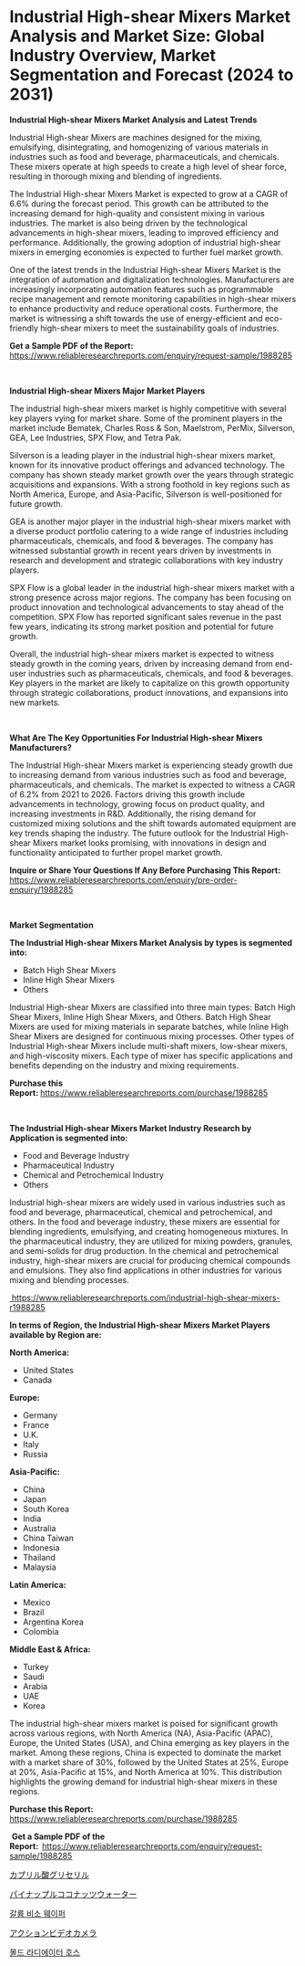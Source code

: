 <p><h1>Industrial High-shear Mixers Market Analysis and Market Size: Global Industry Overview, Market Segmentation and Forecast (2024 to 2031)</h1></p><p><strong>Industrial High-shear Mixers Market Analysis and Latest Trends</strong></p>
<p><p>Industrial High-shear Mixers are machines designed for the mixing, emulsifying, disintegrating, and homogenizing of various materials in industries such as food and beverage, pharmaceuticals, and chemicals. These mixers operate at high speeds to create a high level of shear force, resulting in thorough mixing and blending of ingredients.</p><p>The Industrial High-shear Mixers Market is expected to grow at a CAGR of 6.6% during the forecast period. This growth can be attributed to the increasing demand for high-quality and consistent mixing in various industries. The market is also being driven by the technological advancements in high-shear mixers, leading to improved efficiency and performance. Additionally, the growing adoption of industrial high-shear mixers in emerging economies is expected to further fuel market growth.</p><p>One of the latest trends in the Industrial High-shear Mixers Market is the integration of automation and digitalization technologies. Manufacturers are increasingly incorporating automation features such as programmable recipe management and remote monitoring capabilities in high-shear mixers to enhance productivity and reduce operational costs. Furthermore, the market is witnessing a shift towards the use of energy-efficient and eco-friendly high-shear mixers to meet the sustainability goals of industries.</p></p>
<p><strong>Get a Sample PDF of the Report:&nbsp;</strong> <a href="https://www.reliableresearchreports.com/enquiry/request-sample/1988285">https://www.reliableresearchreports.com/enquiry/request-sample/1988285</a></p>
<p>&nbsp;</p>
<p><strong>Industrial High-shear Mixers Major Market Players</strong></p>
<p><p>The industrial high-shear mixers market is highly competitive with several key players vying for market share. Some of the prominent players in the market include Bematek, Charles Ross & Son, Maelstrom, PerMix, Silverson, GEA, Lee Industries, SPX Flow, and Tetra Pak.</p><p>Silverson is a leading player in the industrial high-shear mixers market, known for its innovative product offerings and advanced technology. The company has shown steady market growth over the years through strategic acquisitions and expansions. With a strong foothold in key regions such as North America, Europe, and Asia-Pacific, Silverson is well-positioned for future growth.</p><p>GEA is another major player in the industrial high-shear mixers market with a diverse product portfolio catering to a wide range of industries including pharmaceuticals, chemicals, and food & beverages. The company has witnessed substantial growth in recent years driven by investments in research and development and strategic collaborations with key industry players.</p><p>SPX Flow is a global leader in the industrial high-shear mixers market with a strong presence across major regions. The company has been focusing on product innovation and technological advancements to stay ahead of the competition. SPX Flow has reported significant sales revenue in the past few years, indicating its strong market position and potential for future growth.</p><p>Overall, the industrial high-shear mixers market is expected to witness steady growth in the coming years, driven by increasing demand from end-user industries such as pharmaceuticals, chemicals, and food & beverages. Key players in the market are likely to capitalize on this growth opportunity through strategic collaborations, product innovations, and expansions into new markets.</p></p>
<p>&nbsp;</p>
<p><strong>What Are The Key Opportunities For Industrial High-shear Mixers Manufacturers?</strong></p>
<p><p>The Industrial High-shear Mixers market is experiencing steady growth due to increasing demand from various industries such as food and beverage, pharmaceuticals, and chemicals. The market is expected to witness a CAGR of 6.2% from 2021 to 2026. Factors driving this growth include advancements in technology, growing focus on product quality, and increasing investments in R&D. Additionally, the rising demand for customized mixing solutions and the shift towards automated equipment are key trends shaping the industry. The future outlook for the Industrial High-shear Mixers market looks promising, with innovations in design and functionality anticipated to further propel market growth.</p></p>
<p><strong>Inquire or Share Your Questions If Any Before Purchasing This Report:</strong> <a href="https://www.reliableresearchreports.com/enquiry/pre-order-enquiry/1988285">https://www.reliableresearchreports.com/enquiry/pre-order-enquiry/1988285</a></p>
<p>&nbsp;</p>
<p><strong>Market Segmentation</strong></p>
<p><strong>The Industrial High-shear Mixers Market Analysis by types is segmented into:</strong></p>
<p><ul><li>Batch High Shear Mixers</li><li>Inline High Shear Mixers</li><li>Others</li></ul></p>
<p><p>Industrial High-shear Mixers are classified into three main types: Batch High Shear Mixers, Inline High Shear Mixers, and Others. Batch High Shear Mixers are used for mixing materials in separate batches, while Inline High Shear Mixers are designed for continuous mixing processes. Other types of Industrial High-shear Mixers include multi-shaft mixers, low-shear mixers, and high-viscosity mixers. Each type of mixer has specific applications and benefits depending on the industry and mixing requirements.</p></p>
<p><strong>Purchase this Report:&nbsp;</strong><a href="https://www.reliableresearchreports.com/purchase/1988285">https://www.reliableresearchreports.com/purchase/1988285</a></p>
<p>&nbsp;</p>
<p><strong>The Industrial High-shear Mixers Market Industry Research by Application is segmented into:</strong></p>
<p><ul><li>Food and Beverage Industry</li><li>Pharmaceutical Industry</li><li>Chemical and Petrochemical Industry</li><li>Others</li></ul></p>
<p><p>Industrial high-shear mixers are widely used in various industries such as food and beverage, pharmaceutical, chemical and petrochemical, and others. In the food and beverage industry, these mixers are essential for blending ingredients, emulsifying, and creating homogeneous mixtures. In the pharmaceutical industry, they are utilized for mixing powders, granules, and semi-solids for drug production. In the chemical and petrochemical industry, high-shear mixers are crucial for producing chemical compounds and emulsions. They also find applications in other industries for various mixing and blending processes.</p></p>
<p><a href="https://www.reliableresearchreports.com/industrial-high-shear-mixers-r1988285">&nbsp;https://www.reliableresearchreports.com/industrial-high-shear-mixers-r1988285</a></p>
<p><strong>In terms of Region, the Industrial High-shear Mixers Market Players available by Region are:</strong></p>
<p>
    <p> <strong> North America: </strong>
        <ul>
            <li>United States</li>
            <li>Canada</li>
        </ul>
        </p> 
    <p> <strong> Europe: </strong>
        <ul>
            <li>Germany</li>
            <li>France</li>
            <li>U.K.</li>
            <li>Italy</li>
            <li>Russia</li>
        </ul>
        </p> 
    <p> <strong> Asia-Pacific: </strong>
        <ul>
            <li>China</li>
            <li>Japan</li>
            <li>South Korea</li>
            <li>India</li>
            <li>Australia</li>
            <li>China Taiwan</li>
            <li>Indonesia</li>
            <li>Thailand</li>
            <li>Malaysia</li>
        </ul>
        </p> 
    <p> <strong> Latin America: </strong>
        <ul>
            <li>Mexico</li>
            <li>Brazil</li>
            <li>Argentina Korea</li>
            <li>Colombia</li>
        </ul>
        </p> 
    <p> <strong> Middle East & Africa: </strong>
        <ul>
            <li>Turkey</li>
            <li>Saudi</li>
            <li>Arabia</li>
            <li>UAE</li>
            <li>Korea</li>
        </ul>
    </p>
    </p>
<p><p>The industrial high-shear mixers market is poised for significant growth across various regions, with North America (NA), Asia-Pacific (APAC), Europe, the United States (USA), and China emerging as key players in the market. Among these regions, China is expected to dominate the market with a market share of 30%, followed by the United States at 25%, Europe at 20%, Asia-Pacific at 15%, and North America at 10%. This distribution highlights the growing demand for industrial high-shear mixers in these regions.</p></p>
<p><strong>Purchase this Report: </strong><a href="https://www.reliableresearchreports.com/purchase/1988285">https://www.reliableresearchreports.com/purchase/1988285</a></p>
<p>&nbsp;<strong>Get a Sample PDF of the Report:&nbsp;&nbsp;</strong><a href="https://www.reliableresearchreports.com/enquiry/request-sample/1988285">https://www.reliableresearchreports.com/enquiry/request-sample/1988285</a></p>
<p><strong></strong></p>
<p><p><a href="https://github.com/VinceMarvin1/Market-Research-Report-List-1/blob/main/550856145026.md">カプリル酸グリセリル</a></p><p><a href="https://medium.com/@charityrice70/%E3%83%91%E3%82%A4%E3%83%8A%E3%83%83%E3%83%97%E3%83%AB%E3%82%B3%E3%82%B3%E3%83%8A%E3%83%83%E3%83%84%E3%82%A6%E3%82%A9%E3%83%BC%E3%82%BF%E3%83%BC%E5%B8%82%E5%A0%B4-%E5%B8%82%E5%A0%B4%E3%82%B7%E3%82%A7%E3%82%A2-%E5%B8%82%E5%A0%B4%E3%83%88%E3%83%AC%E3%83%B3%E3%83%89-%E5%B0%86%E6%9D%A5%E3%81%AE%E6%88%90%E9%95%B7%E3%82%92%E6%8E%A2%E3%82%8B-846036c122f5">パイナップルココナッツウォーター</a></p><p><a href="https://medium.com/@willislebsack/%EA%B0%88%EB%A5%A8-%EB%B9%84%EC%86%8C-%EC%9B%A8%EC%9D%B4%ED%8D%BC-%EC%8B%9C%EC%9E%A5-%EC%8B%9C%EC%9E%A5-cagr-%EC%8B%9C%EC%9E%A5-%EB%8F%99%ED%96%A5-%EB%B0%8F-%EC%84%B1%EC%9E%A5-%EC%A0%84%EB%9E%B5%EC%97%90-%EB%8C%80%ED%95%9C-%ED%86%B5%EC%B0%B0%EB%A0%A5-2337f9890d3d">갈륨 비소 웨이퍼</a></p><p><a href="https://medium.com/@trevawiszk20231/%E3%82%A2%E3%82%AF%E3%82%B7%E3%83%A7%E3%83%B3%E3%82%AB%E3%83%A0%E5%B8%82%E5%A0%B4%E5%88%86%E6%9E%90-%E3%81%9D%E3%81%AEcagr-%E5%B8%82%E5%A0%B4%E3%82%BB%E3%82%B0%E3%83%A1%E3%83%B3%E3%83%86%E3%83%BC%E3%82%B7%E3%83%A7%E3%83%B3-%E3%81%8A%E3%82%88%E3%81%B3%E3%82%B0%E3%83%AD%E3%83%BC%E3%83%90%E3%83%AB%E7%94%A3%E6%A5%AD%E6%A6%82%E8%A6%81-54c7c4952b9d">アクションビデオカメラ</a></p><p><a href="https://medium.com/@dessierohan2023/%EC%84%B1%ED%98%95-%EB%9D%BC%EB%94%94%EC%97%90%EC%9D%B4%ED%84%B0-%ED%98%B8%EC%8A%A4-%EC%8B%9C%EC%9E%A5-%EA%B7%9C%EB%AA%A8-cagr-%ED%8A%B8%EB%A0%8C%EB%93%9C-2024-2030-5be18de6d819">몰드 라디에이터 호스</a></p></p>